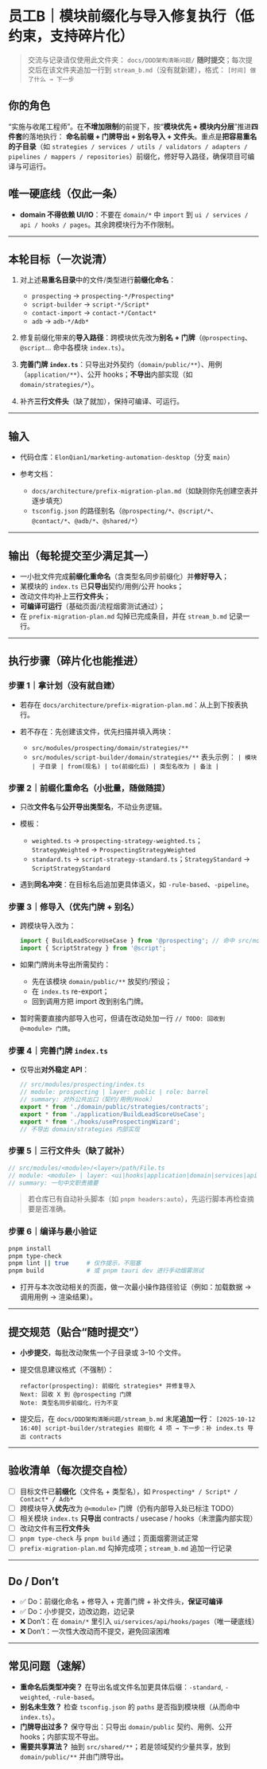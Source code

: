 
# 员工B｜模块前缀化与导入修复执行（低约束，支持碎片化）

> 交流与记录请仅使用此文件夹：
> `docs/DDD架构清晰问题/`
> **随时提交**；每次提交后在该文件夹追加一行到 `stream_b.md`（没有就新建），格式：
> `[时间] 做了什么 → 下一步`

## 你的角色

“实施与收尾工程师”。在**不增加限制**的前提下，按“**模块优先 + 模块内分层**”推进**四件套**的落地执行：
**命名前缀 + 门牌导出 + 别名导入 + 文件头**。重点是**把容易重名的子目录**（如 `strategies / services / utils / validators / adapters / pipelines / mappers / repositories`）前缀化，修好导入路径，确保项目可编译与可运行。

## 唯一硬底线（仅此一条）

* **domain 不得依赖 UI/IO**：不要在 `domain/*` 中 `import` 到 `ui / services / api / hooks / pages`。其余跨模块行为不作限制。

---

## 本轮目标（一次说清）

1. 对上述**易重名目录**中的文件/类型进行**前缀化命名**：

   * `prospecting` → `prospecting-*/Prospecting*`
   * `script-builder` → `script-*/Script*`
   * `contact-import` → `contact-*/Contact*`
   * `adb` → `adb-*/Adb*`
2. 修复前缀化带来的**导入路径**：跨模块优先改为**别名 + 门牌**（`@prospecting`、`@script`… 命中各模块 `index.ts`）。
3. **完善门牌 `index.ts`**：只导出对外契约（`domain/public/**`）、用例（`application/**`）、公开 hooks；**不导出**内部实现（如 `domain/strategies/*`）。
4. 补齐**三行文件头**（缺了就加），保持可编译、可运行。

---

## 输入

* 代码仓库：`ElonQian1/marketing-automation-desktop`（分支 `main`）
* 参考文档：

  * `docs/architecture/prefix-migration-plan.md`（如缺则你先创建空表并逐步填充）
  * `tsconfig.json` 的路径别名（`@prospecting/*`、`@script/*`、`@contact/*`、`@adb/*`、`@shared/*`）

---

## 输出（每轮提交至少满足其一）

* 一小批文件完成**前缀化重命名**（含类型名同步前缀化）并**修好导入**；
* 某模块的 `index.ts` 已**只导出**契约/用例/公开 hooks；
* 改动文件均补上**三行文件头**；
* **可编译可运行**（基础页面/流程烟雾测试通过）；
* 在 `prefix-migration-plan.md` 勾掉已完成条目，并在 `stream_b.md` 记录一行。

---

## 执行步骤（碎片化也能推进）

### 步骤 1｜拿计划（没有就自建）

* 若存在 `docs/architecture/prefix-migration-plan.md`：从上到下按表执行。
* 若不存在：先创建该文件，优先扫描并填入两块：

  * `src/modules/prospecting/domain/strategies/**`
  * `src/modules/script-builder/domain/strategies/**`
    表头示例：
    `| 模块 | 子目录 | from(现名) | to(前缀化后) | 类型名改为 | 备注 |`

### 步骤 2｜前缀化重命名（小批量，随做随提）

* 只改**文件名**与**公开导出类型名**，不动业务逻辑。
* 模板：

  * `weighted.ts` → `prospecting-strategy-weighted.ts`；`StrategyWeighted` → `ProspectingStrategyWeighted`
  * `standard.ts` → `script-strategy-standard.ts`；`StrategyStandard` → `ScriptStrategyStandard`
* 遇到**同名冲突**：在目标名后追加更具体语义，如 `-rule-based`、`-pipeline`。

### 步骤 3｜修导入（优先门牌 + 别名）

* 跨模块导入改为：

  ```ts
  import { BuildLeadScoreUseCase } from '@prospecting'; // 命中 src/modules/prospecting/index.ts
  import { ScriptStrategy } from '@script';
  ```
* 如果门牌尚未导出所需契约：

  * 先在该模块 `domain/public/**` 放契约/预设；
  * 在 `index.ts` re-export；
  * 回到调用方把 import 改到别名门牌。
* 暂时需要直接内部导入也可，但请在改动处加一行 `// TODO: 回收到 @<module> 门牌`。

### 步骤 4｜完善门牌 `index.ts`

* 仅导出**对外稳定 API**：

  ```ts
  // src/modules/prospecting/index.ts
  // module: prospecting | layer: public | role: barrel
  // summary: 对外公共出口（契约/用例/Hook）
  export * from './domain/public/strategies/contracts';
  export * from './application/BuildLeadScoreUseCase';
  export * from './hooks/useProspectingWizard';
  // 不导出 domain/strategies 内部实现
  ```

### 步骤 5｜三行文件头（缺了就补）

```ts
// src/modules/<module>/<layer>/path/File.ts
// module: <module> | layer: <ui|hooks|application|domain|services|api|stores|pages> | role: <简短角色>
// summary: 一句中文职责摘要
```

> 若仓库已有自动补头脚本（如 `pnpm headers:auto`），先运行脚本再检查摘要是否准确。

### 步骤 6｜编译与最小验证

```bash
pnpm install
pnpm type-check
pnpm lint || true     # 仅作提示，不阻塞
pnpm build            # 或 pnpm tauri dev 进行手动烟雾测试
```

* 打开与本次改动相关的页面，做一次最小操作路径验证（例如：加载数据 → 调用用例 → 渲染结果）。

---

## 提交规范（贴合“随时提交”）

* **小步提交**，每批改动聚焦一个子目录或 3–10 个文件。
* 提交信息建议格式（不强制）：

  ```
  refactor(prospecting): 前缀化 strategies* 并修复导入
  Next: 回收 X 到 @prospecting 门牌
  Note: 类型名同步前缀化，行为不变
  ```
* 提交后，在 `docs/DDD架构清晰问题/stream_b.md` 末尾**追加一行**：
  `[2025-10-12 16:40] script-builder/strategies 前缀化 4 项 → 下一步：补 index.ts 导出 contracts`

---

## 验收清单（每次提交自检）

* [ ] 目标文件已**前缀化**（文件名 + 类型名），如 `Prospecting* / Script* / Contact* / Adb*`
* [ ] 跨模块导入**优先**改为 `@<module>` 门牌（仍有内部导入处已标注 TODO）
* [ ] 相关模块 `index.ts` **只导出** contracts / usecase / hooks（未泄露内部实现）
* [ ] 改动文件有**三行文件头**
* [ ] `pnpm type-check` 与 `pnpm build` 通过；页面烟雾测试正常
* [ ] `prefix-migration-plan.md` 勾掉完成项；`stream_b.md` 追加一行记录

---

## Do / Don’t

* ✅ Do：前缀化命名 + 修导入 + 完善门牌 + 补文件头，**保证可编译**
* ✅ Do：小步提交，边改边跑，边记录
* ❌ Don’t：在 `domain/*` 里引入 `ui/services/api/hooks/pages`（唯一硬底线）
* ❌ Don’t：一次性大改动而不提交，避免回滚困难

---

## 常见问题（速解）

* **重命名后类型冲突？** 在导出名或文件名加更具体后缀：`-standard`, `-weighted`, `-rule-based`。
* **别名未生效？** 检查 `tsconfig.json` 的 `paths` 是否指到模块根（从而命中 `index.ts`）。
* **门牌导出过多？** 保守导出：只导出 `domain/public` 契约、用例、公开 hooks；内部实现不导出。
* **需要共享算法？** 抽到 `src/shared/**`；若是领域契约少量共享，放到 `domain/public/**` 并由门牌导出。
